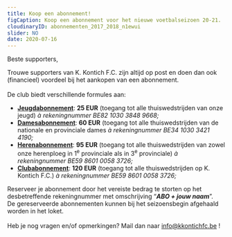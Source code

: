 ```yaml
---
title: Koop een abonnement!
figCaption: Koop een abonnement voor het nieuwe voetbalseizoen 20-21.
cloudinaryID: abonnementen_2017_2018_n1ewui
slider: NO
date: 2020-07-16
---
```


<p>Beste supporters,</p>
<p>Trouwe supporters van K. Kontich F.C. zijn altijd op post en doen dan ook (financieel) voordeel bij het aankopen van een abonnement.<br /><br />De club biedt verschillende formules aan:</p>
<ul>
  <li><strong><u>Jeugdabonnement</u></strong>: <strong>25 EUR</strong> (toegang tot alle thuiswedstrijden van onze jeugd) <em>&agrave;</em><em> rekeningnummer BE82 1030 3848 9668;</em></li>
  <li><strong><u>Damesabonnement</u></strong>: <strong>60 EUR</strong> (toegang tot alle thuiswedstrijden van de nationale en provinciale dames <em>&agrave;</em><em> rekeningnummer BE34 1030 3421 4190;</em></li>
  <li><strong><u>Herenabonnement</u></strong>: <strong>95 EUR</strong> (toegang tot alle thuiswedstrijden van zowel onze herenploeg in 1<sup>e</sup> provinciale als in 3<sup>e</sup> provinciale) <em>&agrave;</em><em> rekeningnummer BE59 8601 0058 3726;</em></li>
  <li><strong><u>Clubabonnement</u></strong>: <strong>120 EUR</strong> (toegang tot alle thuiswedstrijden op K. Kontich F.C.) <em>&agrave;</em><em> rekeningnummer BE59 8601 0058 3726;</em></li>
</ul>
<p>Reserveer je abonnement door het vereiste bedrag te storten op het desbetreffende rekeningnummer met omschrijving &ldquo;<strong><em>ABO + jouw naam</em></strong>&rdquo;.<br />De gereserveerde abonnementen kunnen bij het seizoensbegin afgehaald worden in het loket.<br /><br />Heb je nog vragen en/of opmerkingen? Mail dan naar <a href="mailto:info@kkontichfc.be">info@kkontichfc.be</a> !</p>
